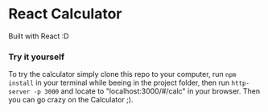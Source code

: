 # React Calculator
Built with React :D

### Try it yourself
To try the calculator simply clone this repo to your computer, run `npm install` in your terminal while beeing in the project folder, then run `http-server -p 3000` and locate to "localhost:3000/#/calc" in your browser. Then you can go crazy on the Calculator ;).
